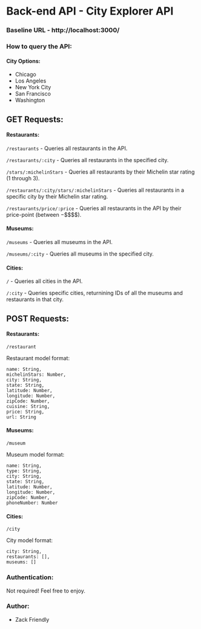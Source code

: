 # Back-end API - City Explorer API

### Baseline URL - http://localhost:3000/

### How to query the API:

#### City Options:

- Chicago
- Los Angeles
- New York City
- San Francisco
- Washington

## GET Requests:

#### Restaurants:

`/restaurants` - Queries all restaurants in the API.

`/restaurants/:city` - Queries all restaurants in the specified city.

`/stars/:michelinStars` - Queries all restaurants by their Michelin star rating (1 through 3).

`/restaurants/:city/stars/:michelinStars` - Queries all restaurants in a specific city by their Michelin star rating.

`/restaurants/price/:price` - Queries all restaurants in the API by their price-point (between $-$\$\$\$\$).

#### Museums:

`/museums` - Queries all museums in the API.

`/museums/:city` - Queries all museums in the specified city.

#### Cities:

`/` - Queries all cities in the API.

`/:city` - Queries specific cities, returnining IDs of all the museums and restaurants in that city.

## POST Requests:

#### Restaurants:

`/restaurant`

Restaurant model format:

```
name: String,
michelinStars: Number,
city: String,
state: String,
latitude: Number,
longitude: Number,
zipCode: Number,
cuisine: String,
price: String,
url: String
```

#### Museums:

`/museum`

Museum model format:

```
name: String,
type: String,
city: String,
state: String,
latitude: Number,
longitude: Number,
zipCode: Number,
phoneNumber: Number
```

#### Cities:

`/city`

City model format:

```
city: String,
restaurants: [],
museums: []
```

### Authentication:

Not required! Feel free to enjoy.

### Author:

- Zack Friendly
